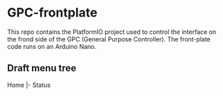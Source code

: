 # GPC-frontplate
This repo contains the PlatformIO project used to control the interface on the frond side of the GPC (General Purpose Controller).
The front-plate code runs on an Arduino Nano.

## Draft menu tree

Home
|- Status
